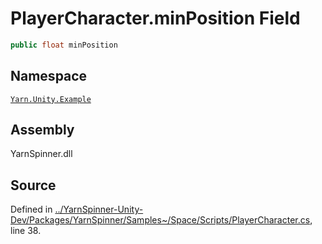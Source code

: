 # PlayerCharacter.minPosition Field


```csharp
public float minPosition
```



## Namespace
[`Yarn.Unity.Example`](/api/csharp/yarn.unity.example/README.md)

## Assembly
YarnSpinner.dll

## Source
Defined in [../YarnSpinner-Unity-Dev/Packages/YarnSpinner/Samples~/Space/Scripts/PlayerCharacter.cs](https://github.com/YarnSpinnerTool/YarnSpinner-Unity//blob/develop/Samples~/Space/Scripts/PlayerCharacter.cs#L38), line 38.
